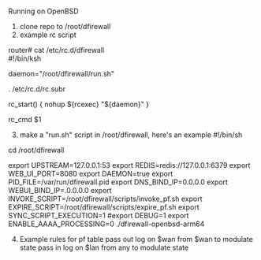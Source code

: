 ####

Running on OpenBSD
1) clone repo to /root/dfirewall
2) example rc script

router# cat /etc/rc.d/dfirewall                                                                                                                                
#!/bin/ksh

daemon="/root/dfirewall/run.sh"

. /etc/rc.d/rc.subr

rc_start() {
  nohup ${rcexec} "${daemon}"
}

rc_cmd $1 


3) make a "run.sh" script in /root/dfirewall, here's an example
#!/bin/sh

cd /root/dfirewall

export UPSTREAM=127.0.0.1:53
export REDIS=redis://127.0.0.1:6379
export WEB_UI_PORT=8080
export DAEMON=true
export PID_FILE=/var/run/dfirewall.pid
export DNS_BIND_IP=0.0.0.0
export WEBUI_BIND_IP=.0.0.0.0
export INVOKE_SCRIPT=/root/dfirewall/scripts/invoke_pf.sh
export EXPIRE_SCRIPT=/root/dfirewall/scripts/expire_pf.sh
export SYNC_SCRIPT_EXECUTION=1
#export DEBUG=1
export ENABLE_AAAA_PROCESSING=0
./dfirewall-openbsd-arm64

4) Example rules for pf
table <allowed-ips>
pass out log on $wan from $wan to <allowed-ips> modulate state
pass in  log on $lan from any to <allowed-ips> modulate state

